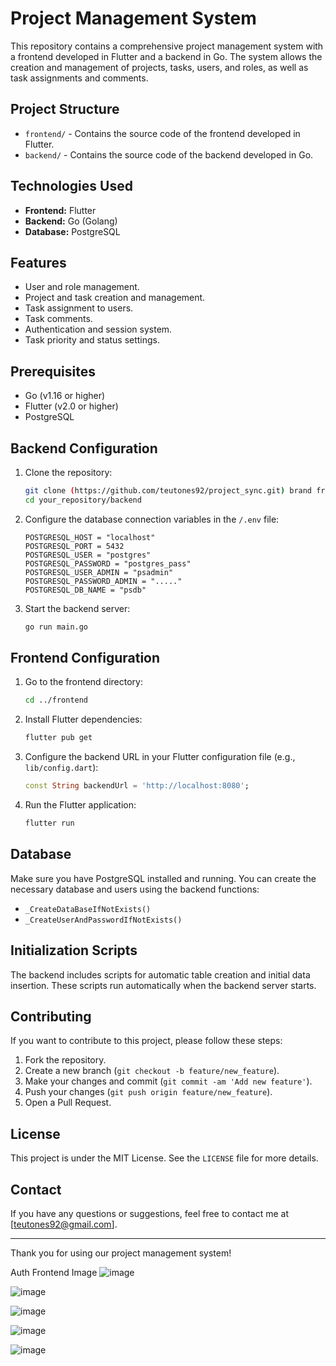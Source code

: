 # Project Management System

This repository contains a comprehensive project management system with a frontend developed in Flutter and a backend in Go. The system allows the creation and management of projects, tasks, users, and roles, as well as task assignments and comments.

## Project Structure

- `frontend/` - Contains the source code of the frontend developed in Flutter.
- `backend/` - Contains the source code of the backend developed in Go.

## Technologies Used

- **Frontend:** Flutter
- **Backend:** Go (Golang)
- **Database:** PostgreSQL

## Features

- User and role management.
- Project and task creation and management.
- Task assignment to users.
- Task comments.
- Authentication and session system.
- Task priority and status settings.

## Prerequisites

- Go (v1.16 or higher)
- Flutter (v2.0 or higher)
- PostgreSQL

## Backend Configuration

1. Clone the repository:

    ```bash
    git clone (https://github.com/teutones92/project_sync.git) brand frontend and backend
    cd your_repository/backend
    ```

2. Configure the database connection variables in the `/.env` file:

    ```plaintext
    POSTGRESQL_HOST = "localhost"
    POSTGRESQL_PORT = 5432
    POSTGRESQL_USER = "postgres"
    POSTGRESQL_PASSWORD = "postgres_pass"
    POSTGRESQL_USER_ADMIN = "psadmin"
    POSTGRESQL_PASSWORD_ADMIN = "....."
    POSTGRESQL_DB_NAME = "psdb"
    ```

3. Start the backend server:

    ```bash
    go run main.go
    ```

## Frontend Configuration

1. Go to the frontend directory:

    ```bash
    cd ../frontend
    ```

2. Install Flutter dependencies:

    ```bash
    flutter pub get
    ```

3. Configure the backend URL in your Flutter configuration file (e.g., `lib/config.dart`):

    ```dart
    const String backendUrl = 'http://localhost:8080';
    ```

4. Run the Flutter application:

    ```bash
    flutter run
    ```

## Database

Make sure you have PostgreSQL installed and running. You can create the necessary database and users using the backend functions:

- `_CreateDataBaseIfNotExists()`
- `_CreateUserAndPasswordIfNotExists()`

## Initialization Scripts

The backend includes scripts for automatic table creation and initial data insertion. These scripts run automatically when the backend server starts.

## Contributing

If you want to contribute to this project, please follow these steps:

1. Fork the repository.
2. Create a new branch (`git checkout -b feature/new_feature`).
3. Make your changes and commit (`git commit -am 'Add new feature'`).
4. Push your changes (`git push origin feature/new_feature`).
5. Open a Pull Request.

## License

This project is under the MIT License. See the `LICENSE` file for more details.

## Contact

If you have any questions or suggestions, feel free to contact me at [teutones92@gmail.com].

---

Thank you for using our project management system!

Auth Frontend Image
![image](https://github.com/teutones92/project_sync/assets/72642474/f1620888-72cd-4468-ade4-368c7d1d572d)

![image](https://github.com/teutones92/project_sync/assets/72642474/d1f3886c-3956-424e-be9a-6c9a86377493)

![image](https://github.com/teutones92/project_sync/assets/72642474/c4b0c3e7-9e75-464c-853e-e9a0c8c0f479)

![image](https://github.com/teutones92/project_sync/assets/72642474/f9fe6502-24cf-499b-af7b-8fddd1ed6477)

![image](https://github.com/teutones92/project_sync/assets/72642474/6410783e-74c0-4951-bdfe-44a7f58d3794)
